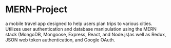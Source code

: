 # MERN-Project
 a mobile travel app designed to help users plan trips to various cities. Utilizes user authentication and database manipulation using the MERN stack (MongoDB, Mongoose, Express, React, and Node.js)as well as Redux, JSON web token authentication, and Google OAuth.
